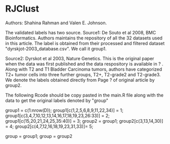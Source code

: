 # RJClust
Authors: Shahina Rahman and Valen E. Johnson. 

The validated labels has two source. 
Source1:  De Souto et al 2008, BMC Bioinformatics. Authors maintains the repository of all the 32 datasets used in this article. The label is obtained from their processed and filtered dataset "dyrskjot-2003_database.csv". We call it group1.

Source2:  Dyrskot et al 2003, Nature Genetics. This is the original paper when the data was first published and the data respository is available in ? . Along with T2 and T1 Bladder Carcinoma tumors, authors have categorized T2+ tumor cells into three further groups, T2+, T2-grade2 and T2-grade3. We denote the labels obtained directly from Page ? of original article by group2. 

The following Rcode should be copy pasted in the main.R file along with the data to get the original labels denoted by "group"

group1         = c(1:nrow(D));
group1[c(1,2,5,6,8,9,11,22,34)] = 1;
group1[c(3,4,7,10,12,13,14,16,17,18,19,23,26:33)] = 2;
group1[c(15,20,21,24,25,35:40)] = 3;
group2 = group1;
group2[c(3,13,14,30)] = 4;
group2[c(4,7,12,16,18,19,23,31,33)]= 5;

group = group1; 
group = group2
